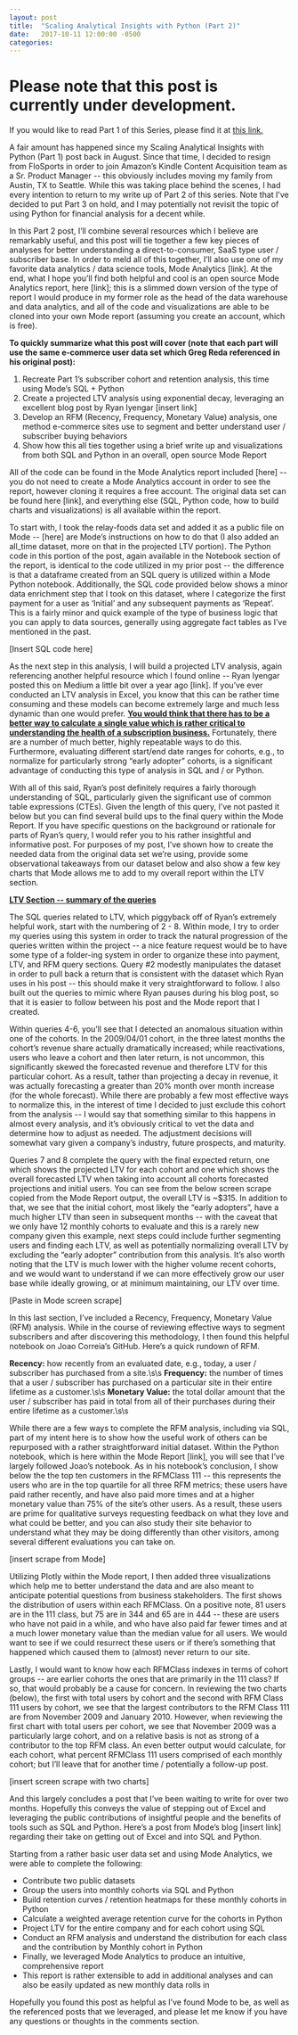 ```yaml
---
layout: post
title:  "Scaling Analytical Insights with Python (Part 2)"
date:   2017-10-11 12:00:00 -0500
categories: 
---
```


<!-- <img src="/assets/4_OKC_players_in_2011.jpg" alt="Kevin Durant with OKC Teammates" height="500"  style="width: 100%"> -->

<h1><strong>Please note that this post is currently under development.</strong></h1>

If you would like to read Part 1 of this Series, please find it at <a href="https://kdboller.github.io/2017/07/09/scaling-analytical-insights-with-python.html" target="_blank">this link.</a>


<p>A fair amount has happened since my Scaling Analytical Insights with Python (Part 1) post back in August.  Since that time, I decided to resign from FloSports in order to join Amazon’s Kindle Content Acquisition team as a Sr. Product Manager -- this obviously includes moving my family from Austin, TX to Seattle.  While this was taking place behind the scenes, I had every intention to return to my write up of Part 2 of this series.  Note that I’ve decided to put Part 3 on hold, and I may potentially not revisit the topic of using Python for financial analysis for a decent while.</p> 

<p>In this Part 2 post, I’ll combine several resources which I believe are remarkably useful, and this post will tie together a few key pieces of analyses for better understanding a direct-to-consumer, SaaS type user / subscriber base.  In order to meld all of this together, I’ll also use one of my favorite data analytics / data science tools, Mode Analytics [link].  At the end, what I hope you’ll find both helpful and cool is an open source Mode Analytics report, here [link]; this is a slimmed down version of the type of report I would produce in my former role as the head of the data warehouse and data analytics, and all of the code and visualizations are able to be cloned into your own Mode report (assuming you create an account, which is free).</p>

<p><strong>To quickly summarize what this post will cover (note that each part will use the same e-commerce user data set which Greg Reda referenced in his original post):</strong>
	<ol>
		<li>Recreate Part 1’s subscriber cohort and retention analysis, this time using Mode’s SQL + Python</li>
		<li>Create a projected LTV analysis using exponential decay, leveraging an excellent blog post by Ryan Iyengar [insert link]</li>
		<li>Develop an RFM (Recency, Frequency, Monetary Value) analysis, one method e-commerce sites use to segment and better understand user / subscriber buying behaviors </li>
		<li>Show how this all ties together using a brief write up and visualizations from both SQL and Python in an overall, open source Mode Report</li>
	</ol>
</p>

<p>All of the code can be found in the Mode Analytics report included [here] -- you do not need to create a Mode Analytics account in order to see the report, however cloning it requires a free account.  The original data set can be found here [link], and everything else (SQL, Python code, how to build charts and visualizations) is all available within the report.</p>  

<p>To start with, I took the relay-foods data set and added it as a public file on Mode -- [here] are Mode’s instructions on how to do that (I also added an all_time dataset, more on that in the projected LTV portion).  The Python code in this portion of the post, again available in the Notebook section of the report, is identical to the code utilized in my prior post -- the difference is that a dataframe created from an SQL query is utilized within a Mode Python notebook.  Additionally, the SQL code provided below shows a minor data enrichment step that I took on this dataset, where I categorize the first payment for a user as ‘Initial’ and any subsequent payments as ‘Repeat’.  This is a fairly minor and quick example of the type of business logic that you can apply to data sources, generally using aggregate fact tables as I’ve mentioned in the past.</p>

[Insert SQL code here]

<p>As the next step in this analysis, I will build a projected LTV analysis, again referencing another helpful resource which I found online -- Ryan Iyengar posted this on Medium a little bit over a year ago [link].  If you’ve ever conducted an LTV analysis in Excel, you know that this can be rather time consuming and these models can become extremely large and much less dynamic than one would prefer.   <strong><u>You would think that there has to be a better way to calculate a single value which is rather critical to understanding the health of a subscription business.</u></strong>  Fortunately, there are a number of much better, highly repeatable ways to do this.  Furthermore, evaluating different start/end date ranges for cohorts, e.g., to normalize for particularly strong “early adopter” cohorts, is a significant advantage of conducting this type of analysis in SQL and / or Python.</p>

<p>With all of this said, Ryan’s post definitely requires a fairly thorough understanding of SQL, particularly given the significant use of common table expressions (CTEs).  Given the length of this query, I’ve not pasted it below but you can find several build ups to the final query within the Mode Report.  If you have specific questions on the background or rationale for parts of Ryan’s query, I would refer you to his rather insightful and informative post.  For purposes of my post, I’ve shown how to create the needed data from the original data set we’re using, provide some observational takeaways from our dataset below and also show a few key charts that Mode allows me to add to my overall report within the LTV section.</p>


<strong><u>LTV Section -- summary of the queries</u></strong>

<p>The SQL queries related to LTV, which piggyback off of Ryan’s extremely helpful work, start with the numbering of 2 - 8.  Within mode, I try to order my queries using this system in order to track the natural progression of the queries written within the project -- a nice feature request would be to have some type of a folder-ing system in order to organize these into payment, LTV, and RFM query sections.  Query #2 modestly manipulates the dataset in order to pull back a return that is consistent with the dataset which Ryan uses in his post -- this should make it very straightforward to follow.  I also built out the queries to mimic where Ryan pauses during his blog post, so that it is easier to follow between his post and the Mode report that I created.</p>  

<p>Within queries 4-6, you’ll see that I detected an anomalous situation within one of the cohorts.  In the 2009/04/01 cohort, in the three latest months the cohort’s revenue share actually dramatically increased; while reactivations, users who leave a cohort and then later return, is not uncommon, this significantly skewed the forecasted revenue and therefore LTV for this particular cohort.  As a result, tather than projecting a decay in revenue, it was actually forecasting a greater than 20% month over month increase (for the whole forecast).  While there are probably a few most effective ways to normalize this, in the interest of time I decided to just exclude this cohort from the analysis -- I would say that something similar to this happens in almost every analysis, and it’s obviously critical to vet the data and determine how to adjust as needed.  The adjustment decisions will somewhat vary given a company’s industry, future prospects, and maturity.</p>

<p>Queries 7 and 8 complete the query with the final expected return, one which shows the projected LTV for each cohort and one which shows the overall forecasted LTV when taking into account all cohorts forecasted projections and initial users.  You can see from the below screen scrape copied from the Mode Report output, the overall LTV is ~$315.  In addition to that, we see that the initial cohort, most likely the “early adopters”, have a much higher LTV than seen in subsequent months -- with the caveat that we only have 12 monthly cohorts to evaluate and this is a rarely new company given this example, next steps could include further segmenting users and finding each LTV, as well as potentially normalizing overall LTV by excluding the “early adopter” contribution from this analysis.  It’s also worth noting that the LTV is much lower with the higher volume recent cohorts, and we would want to understand if we can more effectively grow our user base while ideally growing, or at minimum maintaining, our LTV over time.</p>

[Paste in Mode screen scrape]

<p>In this last section, I’ve included a Recency, Frequency, Monetary Value (RFM) analysis.  While in the course of reviewing effective ways to segment subscribers and after discovering this methodology, I then found this helpful notebook on Joao Correia’s GitHub.  Here’s a quick rundown of RFM. </p>

<strong>Recency:</strong>  how recently from an evaluated date, e.g., today, a user / subscriber has purchased from a site.\s\s
<strong>Frequency:</strong>  the number of times that a user / subscriber has purchased on a particular site in their entire lifetime as a customer.\s\s
<strong>Monetary Value:</strong>  the total dollar amount that the user / subscriber has paid in total from all of their purchases during their entire lifetime as a customer.\s\s

<p>While there are a few ways to complete the RFM analysis, including via SQL, part of my intent here is to show how the useful work of others can be repurposed with a rather straightforward initial dataset.  Within the Python notebook, which is here within the Mode Report [link], you will see that I’ve largely followed Joao’s notebook.  As in his notebook’s conclusion, I show below the the top ten customers in the RFMClass 111 -- this represents the users who are in the top quartile for all three RFM metrics; these users have paid rather recently, and have also paid more times and at a higher monetary value than 75% of the site’s other users.  As a result, these users are prime for qualitative surveys requesting feedback on what they love and what could be better, and you can also study their site behavior to understand what they may be doing differently than other visitors, among several different evaluations you can take on.
</p>

[insert scrape from Mode]

<p>Utilizing Plotly within the Mode report, I then added three visualizations which help me to better understand the data and are also meant to anticipate potential questions from business stakeholders.  The first shows the distribution of users within each RFMClass.  On a positive note, 81 users are in the 111 class, but 75 are in 344 and 65 are in 444 -- these are users who have not paid in a while, and who have also paid far fewer times and at a much lower monetary value than the median value for all users.  We would want to see if we could resurrect these users or if there’s something that happened which caused them to (almost) never return to our site.  
</p>

<p>Lastly, I would want to know how each RFMClass indexes in terms of cohort groups -- are earlier cohorts the ones that are primarily in the 111 class?  If so, that would probably be a cause for concern.  In reviewing the two charts (below), the first with total users by cohort and the second with RFM Class 111 users by cohort, we see that the largest contributors to the RFM Class 111 are from November 2009 and January 2010.  However, when reviewing the first chart with total users per cohort, we see that November 2009 was a particularly large cohort, and on a relative basis is not as strong of a contributor to the top RFM class.  An even better output would calculate, for each cohort, what percent RFMClass 111 users comprised of each monthly cohort; but I’ll leave that for another time / potentially a follow-up post.</p>

[insert screen scrape with two charts]

<p>And this largely concludes a post that I’ve been waiting to write for over two months.  Hopefully this conveys the value of stepping out of Excel and leveraging the public contributions of insightful people and the benefits of tools such as SQL and Python. Here’s a post from Mode’s blog [insert link] regarding their take on getting out of Excel and into SQL and Python.</p>

<p>Starting from a rather basic user data set and using Mode Analytics, we were able to complete the following:
	<ul>	
		<li>Contribute two public datasets</li>
		<li>Group the users into monthly cohorts via SQL and Python</li>
		<li>Build retention curves / retention heatmaps for these monthly cohorts in Python</li>
		<li>Calculate a weighted average retention curve for the cohorts in Python</li>
		<li>Project LTV for the entire company and for each cohort using SQL</li>
		<li>Conduct an RFM analysis and understand the distribution for each class and the contribution by Monthly cohort in Python</li>
		<li>Finally, we leveraged Mode Analytics to produce an intuitive, comprehensive report</li>
		<li>This report is rather extensible to add in additional analyses and can also be easily updated as new monthly data rolls in</li>
	</ul>
</p>

<p>Hopefully you found this post as helpful as I’ve found Mode to be, as well as the referenced posts that we leveraged, and please let me know if you have any questions or thoughts in the comments section.</p>
